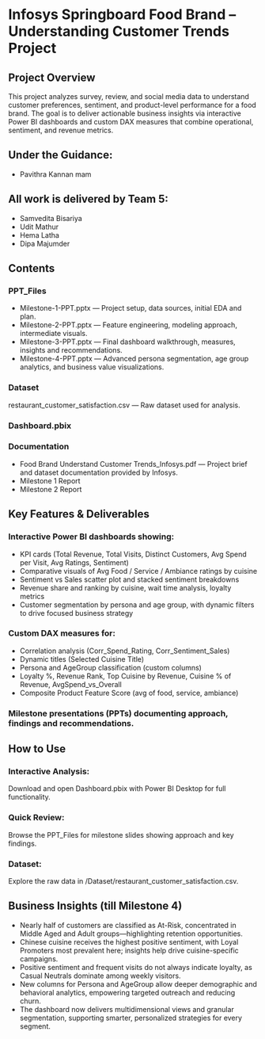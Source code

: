 # Infosys Springboard Food Brand – Understanding Customer Trends Project

## Project Overview
This project analyzes survey, review, and social media data to understand customer preferences, sentiment, and product-level performance for a food brand. The goal is to deliver actionable business insights via interactive Power BI dashboards and custom DAX measures that combine operational, sentiment, and revenue metrics.

## Under the Guidance:
- Pavithra Kannan mam

## All work is delivered by Team 5: 
- Samvedita Bisariya
- Udit Mathur
- Hema Latha
- Dipa Majumder

## Contents

### PPT_Files
- Milestone-1-PPT.pptx — Project setup, data sources, initial EDA and plan.
- Milestone-2-PPT.pptx — Feature engineering, modeling approach, intermediate visuals.
- Milestone-3-PPT.pptx — Final dashboard walkthrough, measures, insights and recommendations.
- Milestone-4-PPT.pptx — Advanced persona segmentation, age group analytics, and business value visualizations.

### Dataset
restaurant_customer_satisfaction.csv — Raw dataset used for analysis.

### Dashboard.pbix

### Documentation
- Food Brand Understand Customer Trends_Infosys.pdf — Project brief and dataset documentation provided by Infosys.
- Milestone 1 Report
- Milestone 2 Report

## Key Features & Deliverables

### Interactive Power BI dashboards showing:
- KPI cards (Total Revenue, Total Visits, Distinct Customers, Avg Spend per Visit, Avg Ratings, Sentiment)
- Comparative visuals of Avg Food / Service / Ambiance ratings by cuisine
- Sentiment vs Sales scatter plot and stacked sentiment breakdowns
- Revenue share and ranking by cuisine, wait time analysis, loyalty metrics
- Customer segmentation by persona and age group, with dynamic filters to drive focused business strategy

### Custom DAX measures for:
- Correlation analysis (Corr_Spend_Rating, Corr_Sentiment_Sales)
- Dynamic titles (Selected Cuisine Title)
- Persona and AgeGroup classification (custom columns)
- Loyalty %, Revenue Rank, Top Cuisine by Revenue, Cuisine % of Revenue, AvgSpend_vs_Overall
- Composite Product Feature Score (avg of food, service, ambiance)
  
### Milestone presentations (PPTs) documenting approach, findings and recommendations.

## How to Use

### Interactive Analysis:
Download and open Dashboard.pbix with Power BI Desktop for full functionality.

### Quick Review:
Browse the PPT_Files for milestone slides showing approach and key findings.

### Dataset:
Explore the raw data in /Dataset/restaurant_customer_satisfaction.csv.

## Business Insights (till Milestone 4)
- Nearly half of customers are classified as At-Risk, concentrated in Middle Aged and Adult groups—highlighting retention opportunities.
- Chinese cuisine receives the highest positive sentiment, with Loyal Promoters most prevalent here; insights help drive cuisine-specific campaigns.
- Positive sentiment and frequent visits do not always indicate loyalty, as Casual Neutrals dominate among weekly visitors.
- New columns for Persona and AgeGroup allow deeper demographic and behavioral analytics, empowering targeted outreach and reducing churn.
- The dashboard now delivers multidimensional views and granular segmentation, supporting smarter, personalized strategies for every segment.
